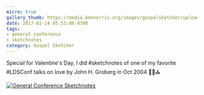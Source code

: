 ```yaml
---
micro: true
gallery_thumb: https://media.bennorris.org/images/gospelsketcher/uploads/2018/e2b039b548.jpg
date: 2017-02-14 05:53:08-0700
tags:
- general conference
- sketchnotes
category: Gospel Sketcher
---
```


Special for Valentine's Day, I did #sketchnotes of one of my favorite #LDSConf talks on love by John H. Groberg in Oct 2004 ✍🏼⛪️

[![General Conference Sketchnotes](https://media.bennorris.org/images/gospelsketcher/uploads/2018/e2b039b548.jpg)](https://media.bennorris.org/images/gospelsketcher/uploads/2018/e2b039b548.jpg)
